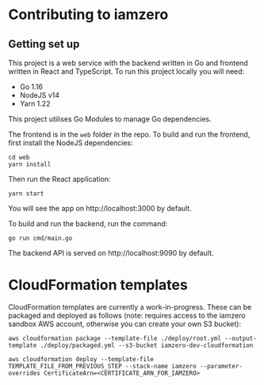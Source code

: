 # Contributing to iamzero

## Getting set up

This project is a web service with the backend written in Go and frontend written in React and TypeScript. To run this project locally you will need:

- Go 1.16
- NodeJS v14
- Yarn 1.22

This project utilises Go Modules to manage Go dependencies.

The frontend is in the `web` folder in the repo. To build and run the frontend, first install the NodeJS dependencies:

```
cd web
yarn install
```

Then run the React application:

```
yarn start
```

You will see the app on http://localhost:3000 by default.

To build and run the backend, run the command:

```
go run cmd/main.go
```

The backend API is served on http://localhost:9090 by default.

# CloudFormation templates

CloudFormation templates are currently a work-in-progress. These can be packaged and deployed as follows (note: requires access to the iamzero sandbox AWS account, otherwise you can create your own S3 bucket):

```
aws cloudformation package --template-file ./deploy/root.yml --output-template ./deploy/packaged.yml --s3-bucket iamzero-dev-cloudformation

aws cloudformation deploy --template-file TEMPLATE_FILE_FROM_PREVIOUS_STEP --stack-name iamzero --parameter-overrides CertificateArn=<CERTIFICATE_ARN_FOR_IAMZERO>
```
